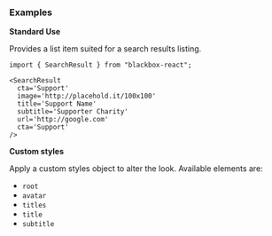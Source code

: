 ### Examples

**Standard Use**

Provides a list item suited for a search results listing.

```
import { SearchResult } from "blackbox-react";

<SearchResult
  cta='Support'
  image='http://placehold.it/100x100'
  title='Support Name'
  subtitle='Supporter Charity'
  url='http://google.com'
  cta='Support'
/>
```

**Custom styles**

Apply a custom styles object to alter the look. Available elements are:

- `root`
- `avatar`
- `titles`
- `title`
- `subtitle`
